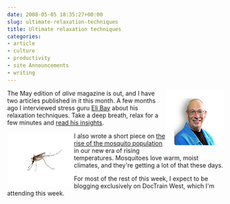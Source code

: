 ```yaml
---
date: 2008-05-05 18:35:27+00:00
slug: ultimate-relaxation-techniques
title: Ultimate relaxation techniques
categories:
- article
- culture
- productivity
- site Announcements
- writing
---
```


<img align="right" style="border:20px solid white" src="/images/eli.png">

The May edition of _alive_ magazine is out, and I have two articles published in it this month. A few months ago I interviewed stress guru [Eli Bay](http://www.elibay.com) about his relaxation techniques. Take a deep breath, relax for a few minutes and [read his insights](http://wordbit.freehostia.com/scans/EBayInterview.html). 

<img align="left" style="border:20px solid white" src="/images/mosquito.jpg">

I also wrote a short piece on [the rise of the mosquito population](http://wordbit.freehostia.com/scans/Mosquito%20article.html) in our new era of rising temperatures. Mosquitoes love warm, moist climates, and they're getting a lot of that these days.

For most of the rest of this week, I expect to be blogging exclusively on DocTrain West, which I'm attending this week.
